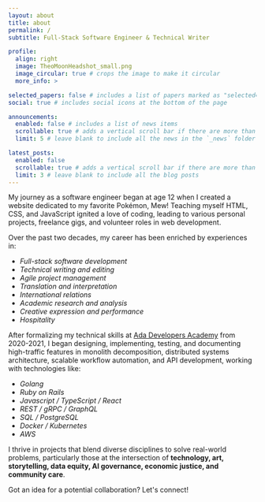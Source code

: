 ```yaml
---
layout: about
title: about
permalink: /
subtitle: Full-Stack Software Engineer & Technical Writer

profile:
  align: right
  image: TheoMoonHeadshot_small.png
  image_circular: true # crops the image to make it circular
  more_info: >

selected_papers: false # includes a list of papers marked as "selected={true}"
social: true # includes social icons at the bottom of the page

announcements:
  enabled: false # includes a list of news items
  scrollable: true # adds a vertical scroll bar if there are more than 3 news items
  limit: 5 # leave blank to include all the news in the `_news` folder

latest_posts:
  enabled: false
  scrollable: true # adds a vertical scroll bar if there are more than 3 new posts items
  limit: 3 # leave blank to include all the blog posts
---
```


My journey as a software engineer began at age 12 when I created a website dedicated to my favorite Pokémon, Mew! Teaching myself HTML, CSS, and JavaScript ignited a love of coding, leading to various personal projects, freelance gigs, and volunteer roles in web development.

Over the past two decades, my career has been enriched by experiences in:

- _Full-stack software development_
- _Technical writing and editing_
- _Agile project management_
- _Translation and interpretation_
- _International relations_
- _Academic research and analysis_
- _Creative expression and performance_
- _Hospitality_

After formalizing my technical skills at [Ada Developers Academy](https://adadevelopersacademy.org) from 2020-2021, I began designing, implementing, testing, and documenting high-traffic features in monolith decomposition, distributed systems architecture, scalable workflow automation, and API development, working with technologies like:

- _Golang_
- _Ruby on Rails_
- _Javascript / TypeScript / React_
- _REST / gRPC / GraphQL_
- _SQL / PostgreSQL_
- _Docker / Kubernetes_
- _AWS_

I thrive in projects that blend diverse disciplines to solve real-world problems, particularly those at the intersection of **technology, art, storytelling, data equity, AI governance, economic justice, and community care**.

Got an idea for a potential collaboration? Let's connect!
